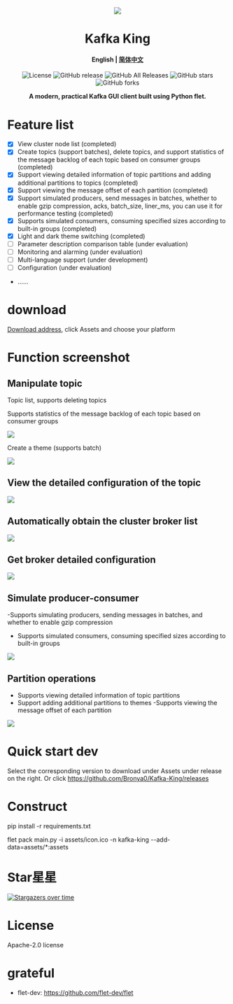 <div align=center><img src="assets/icon.ico"></div>
<h1 align="center">Kafka King </h1>

<h4 align="center"><strong>English</strong> | <a href="https://github.com/Bronya0/Kafka-King/blob/main/README_zh.md">简体中文</a></h4>

<div align="center">

![License](https://img.shields.io/github/license/Bronya0/Kafka-King)
![GitHub release](https://img.shields.io/github/release/Bronya0/Kafka-King)
![GitHub All Releases](https://img.shields.io/github/downloads/Bronya0/Kafka-King/total)
![GitHub stars](https://img.shields.io/github/stars/Bronya0/Kafka-King)
![GitHub forks](https://img.shields.io/github/forks/Bronya0/Kafka-King)

<strong>A modern, practical Kafka GUI client built using Python flet.</strong>
</div>

# Feature list
- [x] View cluster node list (completed)
- [x] Create topics (support batches), delete topics, and support statistics of the message backlog of each topic based on consumer groups (completed)
- [x] Support viewing detailed information of topic partitions and adding additional partitions to topics (completed)
- [x] Support viewing the message offset of each partition (completed)
- [x] Support simulated producers, send messages in batches, whether to enable gzip compression, acks, batch_size, liner_ms, you can use it for performance testing (completed)
- [x] Supports simulated consumers, consuming specified sizes according to built-in groups (completed)
- [x] Light and dark theme switching (completed)
- [ ] Parameter description comparison table (under evaluation)
- [ ] Monitoring and alarming (under evaluation)
- [ ] Multi-language support (under development)
- [ ] Configuration (under evaluation)
- ……

# download
[Download address](https://github.com/Bronya0/Kafka-King/releases), click Assets and choose your platform

# Function screenshot

## Manipulate topic
Topic list, supports deleting topics

Supports statistics of the message backlog of each topic based on consumer groups

![](docs/snap/p9.png)

Create a theme (supports batch)

![](docs/snap/p4.png)

## View the detailed configuration of the topic
![](docs/snap/p6.png)

## Automatically obtain the cluster broker list
![](docs/snap/p2.png)

## Get broker detailed configuration
![](docs/snap/p3.png)

## Simulate producer-consumer
-Supports simulating producers, sending messages in batches, and whether to enable gzip compression
- Supports simulated consumers, consuming specified sizes according to built-in groups

![](docs/snap/p8.png)


## Partition operations
- Supports viewing detailed information of topic partitions
- Support adding additional partitions to themes
-Supports viewing the message offset of each partition

![](docs/snap/p5.png)


# Quick start dev
Select the corresponding version to download under Assets under release on the right.
Or click https://github.com/Bronya0/Kafka-King/releases


# Construct
pip install -r requirements.txt

flet pack main.py -i assets/icon.ico -n kafka-king --add-data=assets/*:assets

# Star星星
[![Stargazers over time](https://starchart.cc/Bronya0/Kafka-King.svg)](https://starchart.cc/Bronya0/Kafka-King)

# License
Apache-2.0 license

# grateful
- flet-dev: https://github.com/flet-dev/flet